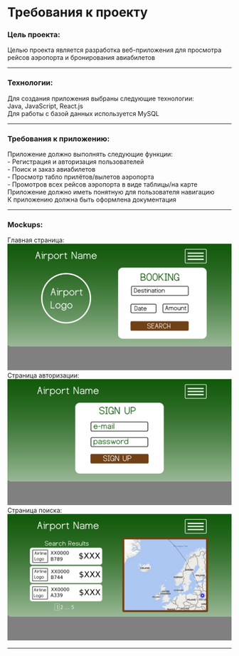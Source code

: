 # Требования к проекту
<h3>Цель проекта:</h3>
Целью проекта является разработка веб-приложения для просмотра рейсов аэропорта и бронирования авиабилетов<br>
<hr>
<h3>Технологии:</h3>
Для создания приложения выбраны следующие технологии:<br>
Java, JavaScript, React.js<br>
Для работы с базой данных используется MySQL<br>
<hr>
<h3>Требования к приложению:</h3>
Приложение должно выполнять следующие функции:<br>
- Регистрация и авторизация пользователей<br>
- Поиск и заказ авиабилетов<br>
- Просмотр табло прилётов/вылетов аэропорта<br>
- Промотров всех рейсов аэропорта в виде таблицы/на карте<br>
Приложение должно иметь понятную для пользователя навигацию<br>
К приложению должна быть оформлена документация<br>
<hr>
<h3>Mockups:</h3>
Главная страница:<br>
<img src="https://github.com/ivanbazhko/AirportProject/blob/master/Mockups/MainPage.png">
Страница авторизации:<br>
<img src="https://github.com/ivanbazhko/AirportProject/blob/master/Mockups/SignIn.png">
Страница поиска:<br>
<img src="https://github.com/ivanbazhko/AirportProject/blob/master/Mockups/Search.png">
<hr>
